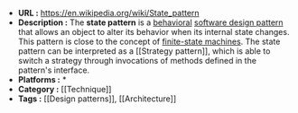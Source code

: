 - **URL :** https://en.wikipedia.org/wiki/State_pattern
- **Description :** The **state pattern** is a [behavioral](https://en.wikipedia.org/wiki/Behavioral_pattern "Behavioral pattern") [software design pattern](https://en.wikipedia.org/wiki/Software_design_pattern "Software design pattern") that allows an object to alter its behavior when its internal state changes. This pattern is close to the concept of [finite-state machines](https://en.wikipedia.org/wiki/Finite-state_machine "Finite-state machine"). The state pattern can be interpreted as a [[Strategy pattern]], which is able to switch a strategy through invocations of methods defined in the pattern's interface.
- **Platforms :** *
- **Category :** [[Technique]]
- **Tags :** [[Design patterns]], [[Architecture]]